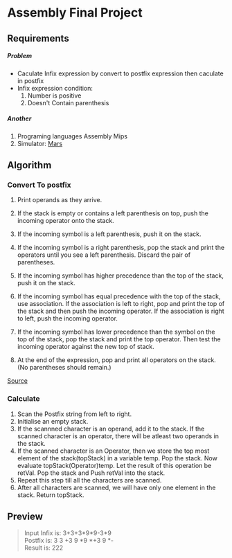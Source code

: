 # Assembly Final Project
## Requirements
##### Problem
- Caculate Infix expression by convert to postfix expression then caculate in postfix  
- Infix expression condition:  
   1. Number is positive 
   2. Doesn't Contain parenthesis  

##### Another
1. Programing languages Assembly Mips
2. Simulator: [Mars](http://courses.missouristate.edu/KenVollmar/MARS/)

## Algorithm
### Convert To postfix

1.	Print operands as they arrive.  

2.	If the stack is empty or contains a left parenthesis on top, push the incoming operator onto the stack.  

3.	If the incoming symbol is a left parenthesis, push it on the stack.  

4.	If the incoming symbol is a right parenthesis, pop the stack and print the operators until you see a left parenthesis. Discard the pair of parentheses.  

5.	If the incoming symbol has higher precedence than the top of the stack, push it on the stack.  

6.	If the incoming symbol has equal precedence with the top of the stack, use association. If the association is left to right, pop and print the top of the stack and then push the incoming operator. If the association is right to left, push the incoming operator.  

7.	If the incoming symbol has lower precedence than the symbol on the top of the stack, pop the stack and print the top operator. Then test the incoming operator against the new top of stack.  

8.	At the end of the expression, pop and print all operators on the stack. (No parentheses should remain.)  

[Source](http://csis.pace.edu/~wolf/CS122/infix-postfix.htm)

### Calculate

1. Scan the Postfix string from left to right.  
2. Initialise an empty stack.  
3. If the scannned character is an operand, add it to the stack. If the scanned character is an operator, there will be atleast two operands in the stack.  
4. If the scanned character is an Operator, then we store the top most element of the stack(topStack) in a variable temp. Pop the stack. Now evaluate topStack(Operator)temp. Let the result of this operation be retVal. Pop the stack and Push retVal into the stack.  
5. Repeat this step till all the characters are scanned.  
6. After all characters are scanned, we will have only one element in the stack. Return topStack.  

## Preview

> Input Infix is: 3+3+3\*9\*9-3*9  
> Postfix is: 3 3 +3 9 *9 *+3 9 *-  
> Result is: 222  